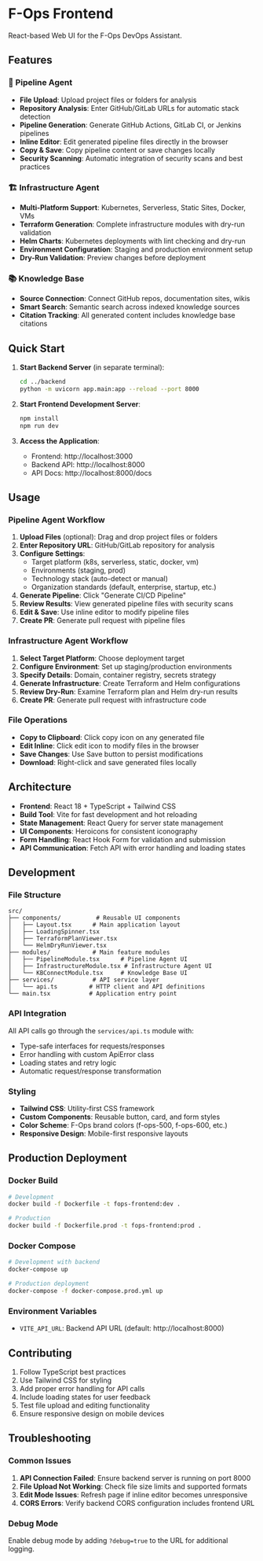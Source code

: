 # F-Ops Frontend

React-based Web UI for the F-Ops DevOps Assistant.

## Features

### 🚀 Pipeline Agent
- **File Upload**: Upload project files or folders for analysis
- **Repository Analysis**: Enter GitHub/GitLab URLs for automatic stack detection
- **Pipeline Generation**: Generate GitHub Actions, GitLab CI, or Jenkins pipelines
- **Inline Editor**: Edit generated pipeline files directly in the browser
- **Copy & Save**: Copy pipeline content or save changes locally
- **Security Scanning**: Automatic integration of security scans and best practices

### 🏗️ Infrastructure Agent
- **Multi-Platform Support**: Kubernetes, Serverless, Static Sites, Docker, VMs
- **Terraform Generation**: Complete infrastructure modules with dry-run validation
- **Helm Charts**: Kubernetes deployments with lint checking and dry-run
- **Environment Configuration**: Staging and production environment setup
- **Dry-Run Validation**: Preview changes before deployment

### 📚 Knowledge Base
- **Source Connection**: Connect GitHub repos, documentation sites, wikis
- **Smart Search**: Semantic search across indexed knowledge sources
- **Citation Tracking**: All generated content includes knowledge base citations

## Quick Start

1. **Start Backend Server** (in separate terminal):
   ```bash
   cd ../backend
   python -m uvicorn app.main:app --reload --port 8000
   ```

2. **Start Frontend Development Server**:
   ```bash
   npm install
   npm run dev
   ```

3. **Access the Application**:
   - Frontend: http://localhost:3000
   - Backend API: http://localhost:8000
   - API Docs: http://localhost:8000/docs

## Usage

### Pipeline Agent Workflow

1. **Upload Files** (optional): Drag and drop project files or folders
2. **Enter Repository URL**: GitHub/GitLab repository for analysis
3. **Configure Settings**:
   - Target platform (k8s, serverless, static, docker, vm)
   - Environments (staging, prod)
   - Technology stack (auto-detect or manual)
   - Organization standards (default, enterprise, startup, etc.)
4. **Generate Pipeline**: Click "Generate CI/CD Pipeline"
5. **Review Results**: View generated pipeline files with security scans
6. **Edit & Save**: Use inline editor to modify pipeline files
7. **Create PR**: Generate pull request with pipeline files

### Infrastructure Agent Workflow

1. **Select Target Platform**: Choose deployment target
2. **Configure Environment**: Set up staging/production environments
3. **Specify Details**: Domain, container registry, secrets strategy
4. **Generate Infrastructure**: Create Terraform and Helm configurations
5. **Review Dry-Run**: Examine Terraform plan and Helm dry-run results
6. **Create PR**: Generate pull request with infrastructure code

### File Operations

- **Copy to Clipboard**: Click copy icon on any generated file
- **Edit Inline**: Click edit icon to modify files in the browser
- **Save Changes**: Use Save button to persist modifications
- **Download**: Right-click and save generated files locally

## Architecture

- **Frontend**: React 18 + TypeScript + Tailwind CSS
- **Build Tool**: Vite for fast development and hot reloading
- **State Management**: React Query for server state management
- **UI Components**: Heroicons for consistent iconography
- **Form Handling**: React Hook Form for validation and submission
- **API Communication**: Fetch API with error handling and loading states

## Development

### File Structure
```
src/
├── components/          # Reusable UI components
│   ├── Layout.tsx      # Main application layout
│   ├── LoadingSpinner.tsx
│   ├── TerraformPlanViewer.tsx
│   └── HelmDryRunViewer.tsx
├── modules/            # Main feature modules
│   ├── PipelineModule.tsx      # Pipeline Agent UI
│   ├── InfrastructureModule.tsx # Infrastructure Agent UI
│   └── KBConnectModule.tsx     # Knowledge Base UI
├── services/           # API service layer
│   └── api.ts         # HTTP client and API definitions
└── main.tsx           # Application entry point
```

### API Integration

All API calls go through the `services/api.ts` module with:
- Type-safe interfaces for requests/responses
- Error handling with custom ApiError class
- Loading states and retry logic
- Automatic request/response transformation

### Styling

- **Tailwind CSS**: Utility-first CSS framework
- **Custom Components**: Reusable button, card, and form styles
- **Color Scheme**: F-Ops brand colors (f-ops-500, f-ops-600, etc.)
- **Responsive Design**: Mobile-first responsive layouts

## Production Deployment

### Docker Build
```bash
# Development
docker build -f Dockerfile -t fops-frontend:dev .

# Production
docker build -f Dockerfile.prod -t fops-frontend:prod .
```

### Docker Compose
```bash
# Development with backend
docker-compose up

# Production deployment
docker-compose -f docker-compose.prod.yml up
```

### Environment Variables

- `VITE_API_URL`: Backend API URL (default: http://localhost:8000)

## Contributing

1. Follow TypeScript best practices
2. Use Tailwind CSS for styling
3. Add proper error handling for API calls
4. Include loading states for user feedback
5. Test file upload and editing functionality
6. Ensure responsive design on mobile devices

## Troubleshooting

### Common Issues

1. **API Connection Failed**: Ensure backend server is running on port 8000
2. **File Upload Not Working**: Check file size limits and supported formats
3. **Edit Mode Issues**: Refresh page if inline editor becomes unresponsive
4. **CORS Errors**: Verify backend CORS configuration includes frontend URL

### Debug Mode

Enable debug mode by adding `?debug=true` to the URL for additional logging.